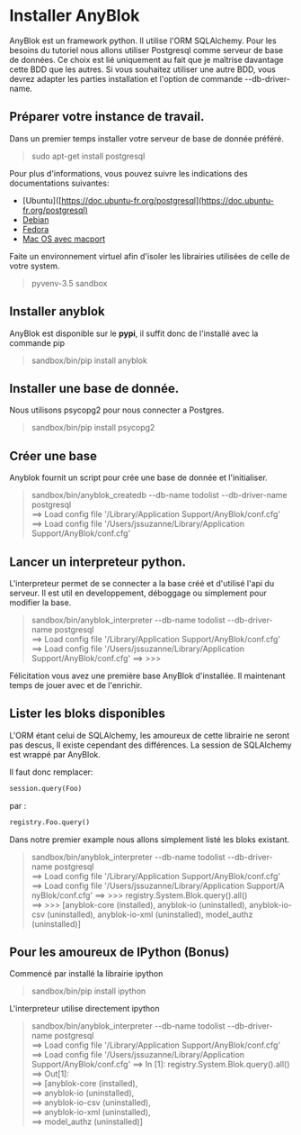 # Installer AnyBlok 

AnyBlok est un framework python. Il utilise l'ORM SQLAlchemy. Pour les besoins du tutoriel nous allons utiliser Postgresql comme serveur de base de données. Ce choix est lié uniquement au fait que je maîtrise davantage cette BDD que les autres. Si vous souhaitez utiliser une autre BDD, vous devrez adapter les parties installation et l'option de commande --db-driver-name. 


## Préparer votre instance de travail.

Dans un premier temps installer votre serveur de base de donnée préféré.

> sudo apt-get install postgresql

Pour plus d'informations, vous pouvez suivre les indications des documentations suivantes:
* [Ubuntu]([https://doc.ubuntu-fr.org/postgresql](https://doc.ubuntu-fr.org/postgresql)
* [Debian](https://wiki.debian.org/PostgreSql)
* [Fedora](http://doc.fedora-fr.org/wiki/Installation_et_configuration_de_PostgreSQL)
* [Mac OS avec macport](https://coderwall.com/p/xezzaa/install-postgresql-9-2-on-os-x-mountain-lion)

Faite un environnement virtuel afin d'isoler les librairies utilisées de celle de votre system.

> pyvenv-3.5 sandbox


## Installer anyblok

AnyBlok est disponible sur le **pypi**, il suffit donc de l'installé avec la commande pip

> sandbox/bin/pip install anyblok


## Installer une base de donnée.

Nous utilisons psycopg2 pour nous connecter a Postgres.

> sandbox/bin/pip install psycopg2


## Créer une base

Anyblok fournit un script pour crée une base de donnée et l'initialiser. 

> sandbox/bin/anyblok_createdb --db-name todolist --db-driver-name postgresql     
> ==> Load config file '/Library/Application Support/AnyBlok/conf.cfg'            
> ==> Load config file '/Users/jssuzanne/Library/Application Support/AnyBlok/conf.cfg'


## Lancer un interpreteur python.

L'interpreteur permet de se connecter a la base créé et d'utilisé l'api du serveur.
Il est util en developpement, déboggage ou simplement pour modifier la base.

> sandbox/bin/anyblok_interpreter --db-name todolist --db-driver-name postgresql  
> ==> Load config file '/Library/Application Support/AnyBlok/conf.cfg'            
> ==> Load config file '/Users/jssuzanne/Library/Application Support/AnyBlok/conf.cfg'
> ==> >>>                                                                         

Félicitation vous avez une première base AnyBlok d'installée. Il maintenant temps 
de jouer avec et de l'enrichir.


## Lister les bloks disponibles                                                 

L'ORM étant celui de SQLAlchemy, les amoureux de cette librairie ne seront pas descus, Il existe cependant des différences. La session de SQLAlchemy est wrappé par AnyBlok.

Il faut donc remplacer:

```python
session.query(Foo)
```

par :

```python
registry.Foo.query()
```

Dans notre premier example nous allons simplement listé les bloks existant.

> sandbox/bin/anyblok_interpreter --db-name todolist --db-driver-name postgresql  
> ==> Load config file '/Library/Application Support/AnyBlok/conf.cfg'            
> ==> Load config file '/Users/jssuzanne/Library/Application Support/A
> nyBlok/conf.cfg'
> ==> >>> registry.System.Blok.query().all()                                          
> ==> >>> [anyblok-core (installed), anyblok-io (uninstalled), anyblok-io-csv (uninstalled), anyblok-io-xml (uninstalled), model_authz (uninstalled)]

## Pour les amoureux de IPython (Bonus)

Commencé par installé la librairie ipython

> sandbox/bin/pip install ipython                                                 

L'interpreteur utilise directement ipython

> sandbox/bin/anyblok_interpreter --db-name todolist --db-driver-name postgresql  
> ==> Load config file '/Library/Application Support/AnyBlok/conf.cfg'            
> ==> Load config file '/Users/jssuzanne/Library/Application Support/AnyBlok/conf.cfg'
> ==> In [1]: registry.System.Blok.query().all()                                  
> ==> Out[1]:                                                                     
> ==> [anyblok-core (installed),                                                  
> ==>  anyblok-io (uninstalled),                                                  
> ==>  anyblok-io-csv (uninstalled),                                              
> ==>  anyblok-io-xml (uninstalled),                                              
> ==>  model_authz (uninstalled)]  
